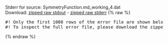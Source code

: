 Stderr for source:  SymmetryFunction.md_working_4.dat   
Download: [zipped raw stdout](SymmetryFunction.md_working_4.dat.plumed_master.stdout.txt.zip) - [zipped raw stderr](SymmetryFunction.md_working_4.dat.plumed_master.stderr.txt.zip) 
{% raw %}
<pre>
#! Only the first 1000 rows of the error file are shown below
#! To inspect the full error file, please download the zipped raw stderr file above
</pre>
{% endraw %}
